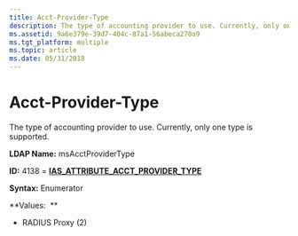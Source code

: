 ```yaml
---
title: Acct-Provider-Type
description: The type of accounting provider to use. Currently, only one type is supported.
ms.assetid: 9a6e379e-39d7-404c-87a1-56abeca270a9
ms.tgt_platform: multiple
ms.topic: article
ms.date: 05/31/2018
---
```


# Acct-Provider-Type

The type of accounting provider to use. Currently, only one type is supported.

**LDAP Name:** msAcctProviderType

**ID:** 4138 = [**IAS\_ATTRIBUTE\_ACCT\_PROVIDER\_TYPE**](https://docs.microsoft.com/windows/desktop/api/sdoias/ne-sdoias-attributeid)

**Syntax:** Enumerator

**Values:  **

-   RADIUS Proxy (2)

 

 




